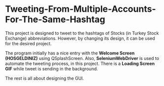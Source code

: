 # Tweeting-From-Multiple-Accounts-For-The-Same-Hashtag
This project is designed to tweet to the hashtags of Stocks (in Turkey Stock Exchange) abbreviations. 
However, by changing its design, it can be used for the desired project.

The program initially has a nice entry with the **Welcome Screen (HOSGELDINIZ)** using QSplashScreen.
Also,  **SeleniumWebDriver** is used to automate the tweeting process, in this project.
There is a **Loading Screen GIF** while tweet is sending in the background.

The rest is all about designing the GUI.

